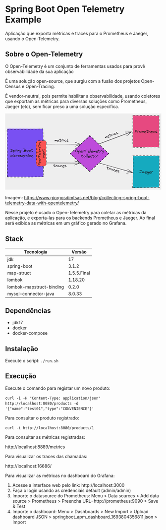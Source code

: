 # Spring Boot Open Telemetry Example

Aplicação que exporta métricas e traces para o Prometheus e Jaeger, usando o Open-Telemetry.

## Sobre o Open-Telemetry

O Open-Telemetry é um conjunto de ferramentas usados para provê observabilidade da sua aplicação

É uma solução open-source, que surgiu com a fusão dos projetos Open-Census e Open-Tracing.

É vendor-neutral, pois permite habilitar a observabilidade, usando coletores que exportam as métricas para diversas soluções como Prometheus, Jaeger (etc), sem ficar preso a uma solução específica.

![Alt text](./open-telemetry-collector.png?raw=true "Exemplo solução com open-telemetry")

Imagem: https://www.giorgosdimtsas.net/blog/collecting-spring-boot-telemetry-data-with-opentelemetry/

Nesse projeto é usado o Open-Telemetry para coletar as métricas da aplicação, e exporta-las para os backends Prometheus e Jaeger. Ao final será exibida as métricas em um gráfico gerado no Grafana.

## Stack

Tecnologia                       |  Versão       |
---------------------------------|---------------|
jdk                              | 17
spring-boot                      | 3.1.2
map-struct                       | 1.5.5.Final
lombok                           | 1.18.20
lombok-mapstruct-binding         | 0.2.0
mysql-connector-java             | 8.0.33

## Dependências

* jdk17
* docker
* docker-compose

## Instalação

Execute o script: ```./run.sh```

## Execução

Execute o comando para registar um novo produto:

```curl -i -H "Content-Type: application/json" http://localhost:8080/products -d '{"name":"test01","type":"CONVENIENCE"}'```

Para consultar o produto registrado:

```curl -i http://localhost:8080/products/1```

Para consultar as métricas registradas:

http://localhost:8889/metrics

Para visualizar os traces das chamadas:

http://localhost:16686/

Para visualizar as métricas no dashboard do Grafana:

1. Acesse a interface web pelo link: http://localhost:3000
2. Faça o login usando as credenciais default (admin/admin)
3. Importe o datasource do Prometheus: Menu > Data sources > Add data source > Prometheus > Preencha URL=http://prometheus:9090 > Save & Test
4. Importe o dashboard: Menu > Dashboards > New Import > Upload dashboard JSON > springboot_apm_dashboard_1693804356811.json > Import